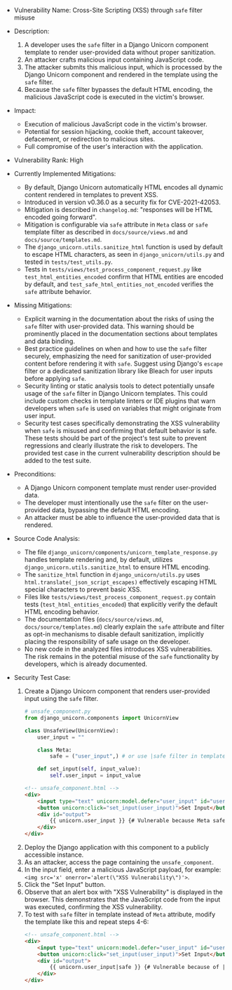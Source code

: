* Vulnerability Name: Cross-Site Scripting (XSS) through `safe` filter misuse

* Description:
    1. A developer uses the `safe` filter in a Django Unicorn component template to render user-provided data without proper sanitization.
    2. An attacker crafts malicious input containing JavaScript code.
    3. The attacker submits this malicious input, which is processed by the Django Unicorn component and rendered in the template using the `safe` filter.
    4. Because the `safe` filter bypasses the default HTML encoding, the malicious JavaScript code is executed in the victim's browser.

* Impact:
    - Execution of malicious JavaScript code in the victim's browser.
    - Potential for session hijacking, cookie theft, account takeover, defacement, or redirection to malicious sites.
    - Full compromise of the user's interaction with the application.

* Vulnerability Rank: High

* Currently Implemented Mitigations:
    - By default, Django Unicorn automatically HTML encodes all dynamic content rendered in templates to prevent XSS.
    - Introduced in version v0.36.0 as a security fix for CVE-2021-42053.
    - Mitigation is described in `changelog.md`: "responses will be HTML encoded going forward".
    - Mitigation is configurable via `safe` attribute in `Meta` class or `safe` template filter as described in `docs/source/views.md` and `docs/source/templates.md`.
    - The `django_unicorn.utils.sanitize_html` function is used by default to escape HTML characters, as seen in `django_unicorn/utils.py` and tested in `tests/test_utils.py`.
    - Tests in `tests/views/test_process_component_request.py` like `test_html_entities_encoded` confirm that HTML entities are encoded by default, and `test_safe_html_entities_not_encoded` verifies the `safe` attribute behavior.

* Missing Mitigations:
    - Explicit warning in the documentation about the risks of using the `safe` filter with user-provided data. This warning should be prominently placed in the documentation sections about templates and data binding.
    - Best practice guidelines on when and how to use the `safe` filter securely, emphasizing the need for sanitization of user-provided content before rendering it with `safe`. Suggest using Django's `escape` filter or a dedicated sanitization library like Bleach for user inputs before applying `safe`.
    - Security linting or static analysis tools to detect potentially unsafe usage of the `safe` filter in Django Unicorn templates. This could include custom checks in template linters or IDE plugins that warn developers when `safe` is used on variables that might originate from user input.
    - Security test cases specifically demonstrating the XSS vulnerability when `safe` is misused and confirming that default behavior is safe. These tests should be part of the project's test suite to prevent regressions and clearly illustrate the risk to developers.  The provided test case in the current vulnerability description should be added to the test suite.

* Preconditions:
    - A Django Unicorn component template must render user-provided data.
    - The developer must intentionally use the `safe` filter on the user-provided data, bypassing the default HTML encoding.
    - An attacker must be able to influence the user-provided data that is rendered.

* Source Code Analysis:
    - The file `django_unicorn/components/unicorn_template_response.py` handles template rendering and, by default, utilizes `django_unicorn.utils.sanitize_html` to ensure HTML encoding.
    - The `sanitize_html` function in `django_unicorn/utils.py` uses `html.translate(_json_script_escapes)` effectively escaping HTML special characters to prevent basic XSS.
    - Files like `tests/views/test_process_component_request.py` contain tests (`test_html_entities_encoded`) that explicitly verify the default HTML encoding behavior.
    - The documentation files (`docs/source/views.md`, `docs/source/templates.md`) clearly explain the `safe` attribute and filter as opt-in mechanisms to disable default sanitization, implicitly placing the responsibility of safe usage on the developer.
    - No new code in the analyzed files introduces XSS vulnerabilities. The risk remains in the potential misuse of the `safe` functionality by developers, which is already documented.

* Security Test Case:
    1. Create a Django Unicorn component that renders user-provided input using the `safe` filter.
        ```python
        # unsafe_component.py
        from django_unicorn.components import UnicornView

        class UnsafeView(UnicornView):
            user_input = ""

            class Meta:
                safe = ("user_input",) # or use |safe filter in template

            def set_input(self, input_value):
                self.user_input = input_value
        ```
        ```html
        <!-- unsafe_component.html -->
        <div>
            <input type="text" unicorn:model.defer="user_input" id="user_input">
            <button unicorn:click="set_input(user_input)">Set Input</button>
            <div id="output">
                {{ unicorn.user_input }} {# Vulnerable because Meta safe attribute is set in component #}
            </div>
        </div>
        ```
    2. Deploy the Django application with this component to a publicly accessible instance.
    3. As an attacker, access the page containing the `unsafe_component`.
    4. In the input field, enter a malicious JavaScript payload, for example: `<img src='x' onerror='alert(\"XSS Vulnerability\")'>`.
    5. Click the "Set Input" button.
    6. Observe that an alert box with "XSS Vulnerability" is displayed in the browser. This demonstrates that the JavaScript code from the input was executed, confirming the XSS vulnerability.
    7. To test with `safe` filter in template instead of `Meta` attribute, modify the template like this and repeat steps 4-6:
        ```html
        <!-- unsafe_component.html -->
        <div>
            <input type="text" unicorn:model.defer="user_input" id="user_input">
            <button unicorn:click="set_input(user_input)">Set Input</button>
            <div id="output">
                {{ unicorn.user_input|safe }} {# Vulnerable because of |safe filter #}
            </div>
        </div>
